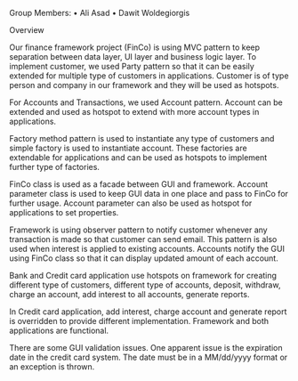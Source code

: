 Group Members:
•	Ali Asad
•	Dawit Woldegiorgis

Overview 

Our finance framework project (FinCo) is using MVC pattern to keep separation between data layer, UI layer and business logic layer. To implement customer, we used Party pattern so that it can be easily extended for multiple type of customers in applications. Customer is of type person and company in our framework and they will be used as hotspots.

For Accounts and Transactions, we used Account pattern. Account can be extended and used as hotspot to extend with more account types in applications.

Factory method pattern is used to instantiate any type of customers and simple factory is used to instantiate account. These factories are extendable for applications and can be used as hotspots to implement further type of factories.

FinCo class is used as a facade between GUI and framework. Account parameter class is used to keep GUI data in one place and pass to FinCo for further usage. Account parameter can also be used as hotspot for applications to set properties.

Framework is using observer pattern to notify customer whenever any transaction is made so that customer can send email. This pattern is also used when interest is applied to existing accounts. Accounts notify the GUI using FinCo class so that it can display updated amount of each account. 

Bank and Credit card application use hotspots on framework for creating different type of customers, different type of accounts, deposit, withdraw, charge an account, add interest to all accounts, generate reports. 

In Credit card application, add interest, charge account and generate report is overridden to provide different implementation. Framework and both applications are functional.

There are some GUI validation issues. One apparent issue is the expiration date in the credit card system. The date must be in a MM/dd/yyyy format or an exception is thrown.


